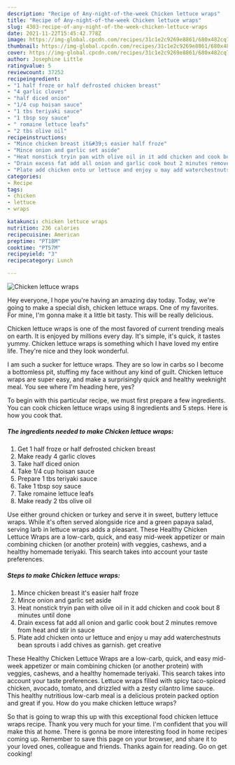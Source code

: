```yaml
---
description: "Recipe of Any-night-of-the-week Chicken lettuce wraps"
title: "Recipe of Any-night-of-the-week Chicken lettuce wraps"
slug: 4303-recipe-of-any-night-of-the-week-chicken-lettuce-wraps
date: 2021-11-22T15:45:42.778Z
image: https://img-global.cpcdn.com/recipes/31c1e2c9269e8861/680x482cq70/chicken-lettuce-wraps-recipe-main-photo.jpg
thumbnail: https://img-global.cpcdn.com/recipes/31c1e2c9269e8861/680x482cq70/chicken-lettuce-wraps-recipe-main-photo.jpg
cover: https://img-global.cpcdn.com/recipes/31c1e2c9269e8861/680x482cq70/chicken-lettuce-wraps-recipe-main-photo.jpg
author: Josephine Little
ratingvalue: 5
reviewcount: 37252
recipeingredient:
- "1 half froze or half defrosted chicken breast"
- "4 garlic cloves"
- "half diced onion"
- "1/4 cup hoisan sauce"
- "1 tbs teriyaki sauce"
- "1 tbsp soy sauce"
- " romaine lettuce leafs"
- "2 tbs olive oil"
recipeinstructions:
- "Mince chicken breast it&#39;s easier half froze"
- "Mince onion and garlic set aside"
- "Heat nonstick tryin pan with olive oil in it add chicken and cook bout 8 minutes until done"
- "Drain excess fat add all onion and garlic cook bout 2 minutes remove from heat and stir in sauce"
- "Plate add chicken onto ur lettuce and enjoy u may add waterchestnuts bean sprouts i add chives as garnish. get creative"
categories:
- Recipe
tags:
- chicken
- lettuce
- wraps

katakunci: chicken lettuce wraps 
nutrition: 236 calories
recipecuisine: American
preptime: "PT18M"
cooktime: "PT57M"
recipeyield: "3"
recipecategory: Lunch

---
```



![Chicken lettuce wraps](https://img-global.cpcdn.com/recipes/31c1e2c9269e8861/680x482cq70/chicken-lettuce-wraps-recipe-main-photo.jpg)

Hey everyone, I hope you're having an amazing day today. Today, we're going to make a special dish, chicken lettuce wraps. One of my favorites. For mine, I'm gonna make it a little bit tasty. This will be really delicious.

Chicken lettuce wraps is one of the most favored of current trending meals on earth. It is enjoyed by millions every day. It's simple, it's quick, it tastes yummy. Chicken lettuce wraps is something which I have loved my entire life. They're nice and they look wonderful.

I am such a sucker for lettuce wraps. They are so low in carbs so I become a bottomless pit, stuffing my face without any kind of guilt. Chicken lettuce wraps are super easy, and make a surprisingly quick and healthy weeknight meal. You see where I&#39;m heading here, yes?


To begin with this particular recipe, we must first prepare a few ingredients. You can cook chicken lettuce wraps using 8 ingredients and 5 steps. Here is how you cook that.

<!--inarticleads1-->

##### The ingredients needed to make Chicken lettuce wraps:

1. Get 1 half froze or half defrosted chicken breast
1. Make ready 4 garlic cloves
1. Take half diced onion
1. Take 1/4 cup hoisan sauce
1. Prepare 1 tbs teriyaki sauce
1. Take 1 tbsp soy sauce
1. Take  romaine lettuce leafs
1. Make ready 2 tbs olive oil


Use either ground chicken or turkey and serve it in sweet, buttery lettuce wraps. While it&#39;s often served alongside rice and a green papaya salad, serving larb in lettuce wraps adds a pleasant. These Healthy Chicken Lettuce Wraps are a low-carb, quick, and easy mid-week appetizer or main combining chicken (or another protein) with veggies, cashews, and a healthy homemade teriyaki. This search takes into account your taste preferences. 

<!--inarticleads2-->

##### Steps to make Chicken lettuce wraps:

1. Mince chicken breast it&#39;s easier half froze
1. Mince onion and garlic set aside
1. Heat nonstick tryin pan with olive oil in it add chicken and cook bout 8 minutes until done
1. Drain excess fat add all onion and garlic cook bout 2 minutes remove from heat and stir in sauce
1. Plate add chicken onto ur lettuce and enjoy u may add waterchestnuts bean sprouts i add chives as garnish. get creative


These Healthy Chicken Lettuce Wraps are a low-carb, quick, and easy mid-week appetizer or main combining chicken (or another protein) with veggies, cashews, and a healthy homemade teriyaki. This search takes into account your taste preferences. Lettuce wraps filled with spicy taco-spiced chicken, avocado, tomato, and drizzled with a zesty cilantro lime sauce. This healthy nutritious low-carb meal is a delicious protein packed option and great if you. How do you make chicken lettuce wraps? 

So that is going to wrap this up with this exceptional food chicken lettuce wraps recipe. Thank you very much for your time. I'm confident that you will make this at home. There is gonna be more interesting food in home recipes coming up. Remember to save this page on your browser, and share it to your loved ones, colleague and friends. Thanks again for reading. Go on get cooking!
